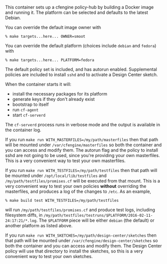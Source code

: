 This container sets up a cfengine policy-hub by building a Docker
image and running it. The platform can be selected and defaults to the
latest Debian.

You can override the default image owner with

```console
% make targets...here... OWNER=smoot
```

You can override the default platform (choices include `debian` and
`fedora`) with

```console
% make targets...here... PLATFORM=fedora
```

The default policy set is included, and has autorun enabled.
Supplemental policies are included to install `sshd` and to activate a
Design Center sketch.

When the container starts it will:

* install the necessary packages for its platform
* generate keys if they don't already exist
* bootstrap to itself
* run `cf-agent`
* start `cf-serverd`

The `cf-serverd` process runs in verbose mode and the output is available in the container log.

If you run `make run WITH_MASTERFILES=/my/path/masterfiles` then that
path will be mounted under `/var/cfengine/masterfiles` so both the
container and you can access and modify them. The autorun flag and the
policy to install sshd are not going to be used, since you're
providing your own masterfiles. This is a very convenient way to test
your own masterfiles.

If you run `make run WITH_TESTFILES=/my/path/testfiles` then that path
will be mounted under `/opt/local/lib/testfiles` and
`/my/path/testfiles/promises.cf` will be executed from that mount.
This is a very convenient way to test your own policies **without**
overriding the masterfiles, and produces a log of the changes to `/etc`. As an example,

```console
% make build test WITH_TESTFILES=/my/path/testfiles
```

will run `/my/path/testfiles/promises.cf` and produce test logs,
including filesystem diffs, in
`/my/path/testfiles/testruns/$PLATFORM/2016-02-11-24:17:21/*.log`. The
`$PLATFORM` piece will be either `debian` (the default) or another
platform as listed above.

If you run `make run WITH_SKETCHES=/my/path/design-center/sketches`
then that path will be mounted under
`/var/cfengine/design-center/sketches` so both the container and you
can access and modify them. The Design Center policy will use that
directory to install the sketches, so this is a very convenient way to
test your own sketches.

